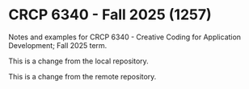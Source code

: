 # CRCP 6340 - Fall 2025 (1257)

Notes and examples for CRCP 6340 - Creative Coding for Application Development; Fall 2025 term.

This is a change from the local repository.

This is a change from the remote repository.

